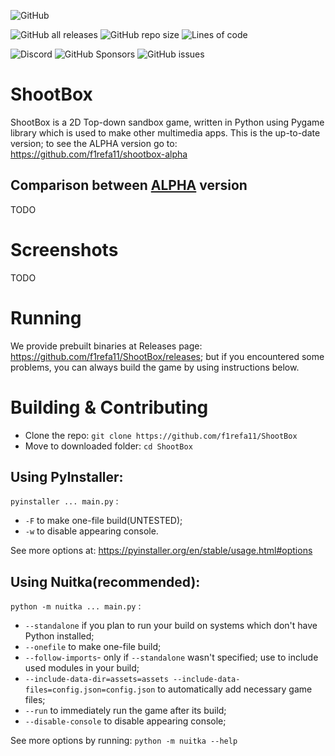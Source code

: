 ![GitHub](https://img.shields.io/github/license/f1refa11/shootbox?style=for-the-badge)<br>

![GitHub all releases](https://img.shields.io/github/downloads/f1refa11/shootbox/total?style=for-the-badge)
![GitHub repo size](https://img.shields.io/github/repo-size/f1refa11/shootbox?style=for-the-badge)
![Lines of code](https://img.shields.io/tokei/lines/github/f1refa11/shootbox?color=%2357F287&style=for-the-badge)</br>

![Discord](https://img.shields.io/discord/973540399706677279?color=%235865F2&label=Discord%20&style=for-the-badge)
![GitHub Sponsors](https://img.shields.io/github/sponsors/f1refa11?style=for-the-badge)
![GitHub issues](https://img.shields.io/github/issues/f1refa11/shootbox?color=%23FEE75C&style=for-the-badge)
# ShootBox
ShootBox is a 2D Top-down sandbox game, written in Python using Pygame library which is used to make other multimedia apps. This is the up-to-date version; to see the ALPHA version go to: https://github.com/f1refa11/shootbox-alpha

## Comparison between [ALPHA](https://github.com/f1refa11/shootbox-alpha) version
TODO

# Screenshots
TODO

# Running
We provide prebuilt binaries at Releases page: https://github.com/f1refa11/ShootBox/releases; but if you encountered some problems, you can always build the game by using instructions below.

# Building & Contributing
- Clone the repo: `git clone https://github.com/f1refa11/ShootBox`
- Move to downloaded folder: `cd ShootBox`
## Using PyInstaller:
`pyinstaller ... main.py` :
- `-F` to make one-file build(UNTESTED);
- `-w` to disable appearing console.

See more options at: https://pyinstaller.org/en/stable/usage.html#options
## Using Nuitka(recommended):
`python -m nuitka ... main.py` :
- `--standalone` if you plan to run your build on systems which don't have Python installed;
- `--onefile` to make one-file build;
- `--follow-imports`- only if `--standalone` wasn't specified; use to include used modules in your build;
- `--include-data-dir=assets=assets --include-data-files=config.json=config.json` to automatically add necessary game files;
- `--run` to immediately run the game after its build;
- `--disable-console` to disable appearing console;

See more options by running: `python -m nuitka --help`
